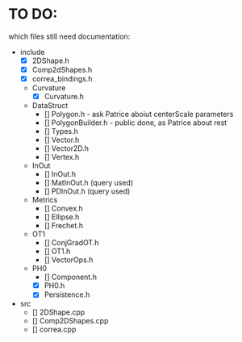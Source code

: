 # TO DO:

which files still need documentation:
- include 
  - [X] 2DShape.h
  - [X] Comp2dShapes.h
  - [X] correa_bindings.h
  - Curvature
    - [X] Curvature.h 
  - DataStruct
    - [] Polygon.h - ask Patrice aboiut centerScale parameters
    - [] PolygonBuilder.h - public done, as Patrice about rest
    - [] Types.h
    - [] Vector.h
    - [] Vector2D.h
    - [] Vertex.h
  - InOut
    - [] InOut.h
    - [] MatInOut.h (query used)
    - [] PDInOut.h (query used)
  - Metrics
    - [] Convex.h
    - [] Ellipse.h
    - [] Frechet.h
  - OT1
    - [] ConjGradOT.h
    - [] OT1.h
    - [] VectorOps.h
  - PH0
    - [] Component.h
    - [X] PH0.h
    - [X] Persistence.h
- src
  - [] 2DShape.cpp
  - [] Comp2DShapes.cpp
  - [] correa.cpp